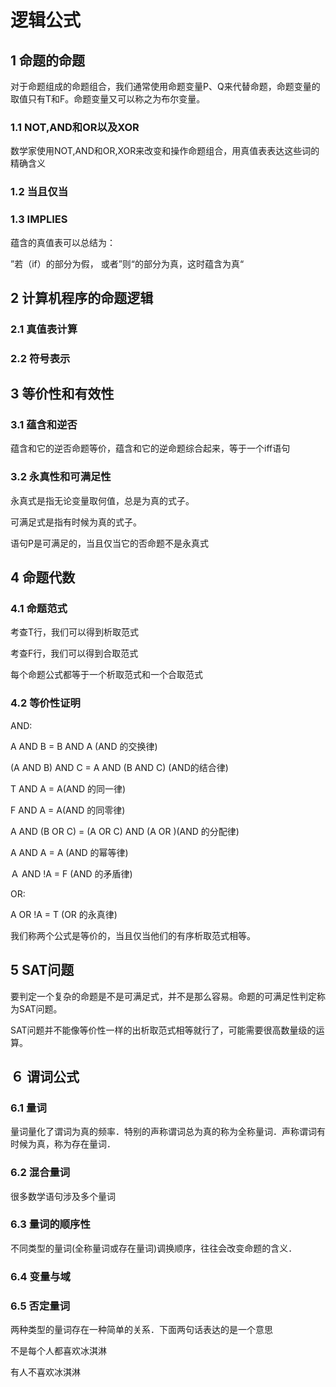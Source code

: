 # 逻辑公式

## 1 命题的命题

对于命题组成的命题组合，我们通常使用命题变量P、Q来代替命题，命题变量的取值只有T和F。命题变量又可以称之为布尔变量。

### 1.1 NOT,AND和OR以及XOR

数学家使用NOT,AND和OR,XOR来改变和操作命题组合，用真值表表达这些词的精确含义

### 1.2 当且仅当

### 1.3 IMPLIES

蕴含的真值表可以总结为：

”若（if）的部分为假， 或者”则“的部分为真，这时蕴含为真“

## 2 计算机程序的命题逻辑

### 2.1 真值表计算

### 2.2 符号表示

## 3 等价性和有效性

### 3.1 蕴含和逆否

蕴含和它的逆否命题等价，蕴含和它的逆命题综合起来，等于一个iff语句

### 3.2 永真性和可满足性

永真式是指无论变量取何值，总是为真的式子。

可满足式是指有时候为真的式子。

语句P是可满足的，当且仅当它的否命题不是永真式

## 4 命题代数

### 4.1 命题范式

考查T行，我们可以得到析取范式

考查F行，我们可以得到合取范式

每个命题公式都等于一个析取范式和一个合取范式

### 4.2 等价性证明

AND:

A AND B = B AND A (AND 的交换律)

(A AND B) AND C = A AND (B AND C) (AND的结合律)

T AND A = A(AND 的同一律)

F AND A = A(AND 的同零律)

A AND (B OR C) = (A OR C) AND (A OR )(AND 的分配律)

A AND A = A (AND 的幂等律)

Ａ AND !A = F (AND 的矛盾律)

OR:

A OR !A = T (OR 的永真律)

我们称两个公式是等价的，当且仅当他们的有序析取范式相等。

## 5 SAT问题

要判定一个复杂的命题是不是可满足式，并不是那么容易。命题的可满足性判定称为SAT问题。

SAT问题并不能像等价性一样的出析取范式相等就行了，可能需要很高数量级的运算。

## ６ 谓词公式

### 6.1 量词

量词量化了谓词为真的频率．特别的声称谓词总为真的称为全称量词．声称谓词有时候为真，称为存在量词．

### 6.2 混合量词

很多数学语句涉及多个量词

### 6.3 量词的顺序性

不同类型的量词(全称量词或存在量词)调换顺序，往往会改变命题的含义．

### 6.4 变量与域

### 6.5  否定量词

两种类型的量词存在一种简单的关系．下面两句话表达的是一个意思

不是每个人都喜欢冰淇淋

有人不喜欢冰淇淋

